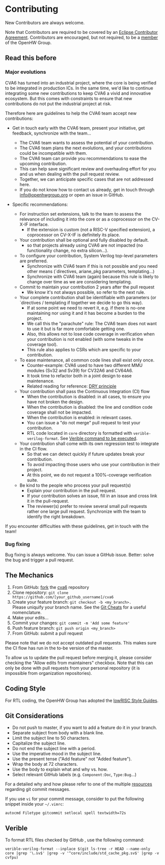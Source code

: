 # Contributing
New Contributors are always welcome.

Note that Contributors are required to be covered by an [Eclipse Contributor Agreement](https://www.eclipse.org/legal/ECA.php).
Contributors are encouraged, but not required, to be a [member](https://www.openhwgroup.org/membership/) of the OpenHW Group.

## Read this before

### Major evolutions

CVA6 has turned into an industrial project, where the core is being verified to be integrated in production ICs.
In the same time, we'd like to continue integrating some new contributions to keep CVA6 a vivid and innovative ecosystem.
But this comes with constraints to ensure that new contributions do not put the industrial project at risk.

Therefore here are guidelines to help the CVA6 team accept new contributions:

- Get in touch early with the CVA6 team, present your initiative, get feedback, synchronize with the team...
    * The CVA6 team wants to assess the potential of your contribution.
    * The CVA6 team plans the next evolutions, and your contributions could be incompatible with them.
    * The CVA6 team can provide you recommendations to ease the upcoming contribution.
    * This can help save significant review and overhauling effort for you and us when dealing with the pull request review.
    * Together, we can anticipate specific cases that are not addressed here.
    * If you do not know how to contact us already, get in touch through info@openhwgroup.org or open an issue in GitHub.

- Specific recommendations:
    * For instruction set extensions, talk to the team to assess the relevance of including it into the core or as a coprocessor on the CV-X-IF interface.
        -  If the extension is custom (not a RISC-V specified extension), a coprocessor on CV-X-IF is definitely its place.
    * Your contribution shall be optional and fully disabled by default.
        - so that projects already using CVA6 are not impacted (no functionality change, no extra silicon...).
    * To configure your contribution, System Verilog top-level parameters are preferred.
        - Synchronize with CVA6 team if this is not possible and you need other means (`directives, ariane_pkg parameters, templating...)
        - Synchronize with CVA6 team (again) because this rule is likely to change over time as we are considering templating.
    * Commit to maintain your contribution 2 years after the pull request
        - We know it's not always possible, so refer to the next rule.
    * Your complete contribution shall be identifiable with parameters (or `directives / templating if together we decide to go this way).
        - If at some point we need to revert it, e.g. if there is no-one maintaining nor using it and it has become a burden to the project.
        - We call this the "parachute" rule: The CVA6 team does not want to use it but is far more comfortable getting one.
        - Also, this allows not to lose code coverage in verification when your contribution is not enabled (with some tweaks in the coverage tool).
        - This rule also applies to CSRs which are specific to your contribution.
    * To ease maintenance, all common code lines shall exist only once.
        - Counter-example: CVA6 used to have two different MMU modules (Sv32 and Sv39) for CV32A6 and CV64A6.
        - It took time to refactor both in a joint design to ease maintenance.
        - Related reading for reference: [DRY principle](https://en.wikipedia.org/wiki/Don%27t_repeat_yourself)
    * Your contribution shall pass the Continuous Integration (CI) flow
        - When the contribution is disabled: in all cases, to ensure you have not broken the design.
        - When the contribution is disabled: the line and condition code coverage shall not be impacted.
        - When the contribution is enabled: in relevant cases.
        - You can issue a "do not merge" pull request to test your contribution.
        - RTL code located in `core` directory is formatted with `verible-verilog-format`. See [Verible command to be executed](#verible).
    * Your contribution shall come with its own regression test to integrate in the CI flow.
        - So that we can detect quickly if future updates break your contribution.
        - To avoid impacting those users who use your contribution in their project.
        - At this point, we do not request a 100%-coverage verification suite.
    * Be kind to the people who process your pull request(s)
        - Explain your contribution in the pull request.
        - If your contribution solves an issue, fill in an issue and cross link it in the pull-request.
        - The reviewer(s) prefer to review several small pull requests rather one large pull request. Synchronize with the team to identify the right breakdown.

If you encounter difficulties with these guidelines, get in touch with the team!

### Bug fixing

Bug fixing is always welcome. You can issue a GitHub issue. Better: solve the bug and trigger a pull request.

## The Mechanics
1. From GitHub: [fork](https://help.github.com/articles/fork-a-repo/) the [cva6](https://github.com/openhwgroup/cva6) repository
2. Clone repository: `git clone https://github.com/[your_github_username]/cva6`
3. Create your feature branch: `git checkout -b <my_branch>.`<br> Please uniquify your branch name.
See the [Git Cheats](https://github.com/openhwgroup/core-v-verif/blob/master/GitCheats.md) for a useful nomenclature.
4. Make your edits...
5. Commit your changes: `git commit -m 'Add some feature'`
6. Push feature branch: `git push origin <my_branch>`
7. From GitHub: submit a pull request

Please note that we do not accept outdated pull requests.
This makes sure the CI flow has run in the to-be version of the master.

To allow us to update the pull request before merging it, please consider checking the "Allow edits from maintainers" checkbox.
Note that this can only be done with pull requests from your personal repository (it is impossible from organization repositories).

## Coding Style

For RTL coding, the OpenHW Group has adopted the [lowRISC Style Guides](https://github.com/lowRISC/style-guides/).

## Git Considerations

- Do not push to master, if you want to add a feature do it in your branch.
- Separate subject from body with a blank line.
- Limit the subject line to 50 characters.
- Capitalize the subject line.
- Do not end the subject line with a period.
- Use the imperative mood in the subject line.
- Use the present tense ("Add feature" not "Added feature").
- Wrap the body at 72 characters.
- Use the body to explain what and why vs. how.
- Select relevant GitHub labels (e.g. ``Component:Doc``, ``Type:Bug``...)

For a detailed why and how please refer to one of the multiple [resources](https://chris.beams.io/posts/git-commit/) regarding git commit messages.

If you use `vi` for your commit message, consider to put the following snippet inside your `~/.vimrc`:

```
autocmd Filetype gitcommit setlocal spell textwidth=72s
```

## Verible

To format RTL files checked by GitHub , use the following command:

```
verible-verilog-format --inplace $(git ls-tree -r HEAD --name-only core |grep '\.sv$' |grep -v '^core/include/std_cache_pkg.sv$' |grep -v cvfpu)
```
